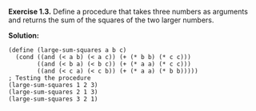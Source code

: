 **Exercise 1.3.**  Define a procedure that takes three numbers as arguments and returns the sum of the squares of the two larger numbers. 

**Solution:**
```
(define (large-sum-squares a b c)
  (cond ((and (< a b) (< a c)) (+ (* b b) (* c c)))
        ((and (< b a) (< b c)) (+ (* a a) (* c c)))
        ((and (< c a) (< c b)) (+ (* a a) (* b b)))))
; Testing the procedure
(large-sum-squares 1 2 3)
(large-sum-squares 2 1 3)
(large-sum-squares 3 2 1)
```
